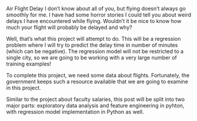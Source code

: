 Air Flight Delay
I don’t know about all of you, but flying doesn’t always go smoothly for me. I have had some horror stories I could tell you about weird delays I have encountered while flying. Wouldn’t it be nice to know how much your flight will probably be delayed and why?

Well, that’s what this project will attempt to do. This will be a regression problem where I will try to predict the delay time in number of minutes (which can be negative). The regression model will not be restricted to a single city, so we are going to be working with a very large number of training examples!

To complete this project, we need some data about flights. Fortunately, the government keeps such a resource available that we are going to examine in this project.

Similar to the project about faculty salaries, this post will be split into two major parts: exploratory data analysis and feature engineering in pyhton, with regression model implementation in Python as well.
